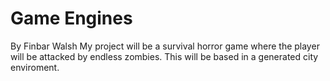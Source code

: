# Game Engines
 By Finbar Walsh
My project will be a survival horror game where the player will be attacked by endless zombies. This will be based in a generated city enviroment. 
